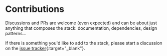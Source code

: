 ---
---
# Contributions

Discussions and PRs are welcome (even expected) and can be about just anything that composes the stack: documentation, dependencies, design patterns...

If there is something you'd like to add to the stack, please start a discussion on the [issue tracker](https://github.com/zabojad/haxe-react-native-stack/issues){:target="_blank"}.
